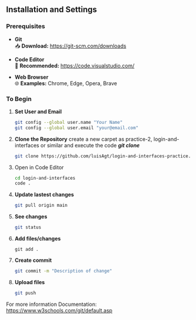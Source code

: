 ## Installation and Settings

### Prerequisites

- **Git**  
  📥 **Download:** https://git-scm.com/downloads

- **Code Editor**  
  📝 **Recommended:** https://code.visualstudio.com/

- **Web Browser**  
  🌐 **Examples:** Chrome, Edge, Opera, Brave

### To Begin

1. **Set User and Email**
   ```bash
   git config --global user.name "Your Name"
   git config --global user.email "your@email.com"
   ```
2. **Clone the Repository**
   create a new carpet as practice-2, login-and-interfaces or similar and execute the code **_git clone_**
   ```bash
   git clone https://github.com/luisAgt/login-and-interfaces-practice.git
   ```
3. Open in Code Editor
   ```bash
   cd login-and-interfaces
   code .
   ```
4. **Update lastest changes**
   ```bash
   git pull origin main
   ```
5. **See changes**

   ```bash
   git status
   ```

6. **Add files/changes**

   ```bassh
   git add .
   ```

7. **Create commit**
   ```bash
   git commit -m "Description of change"
   ```
8. **Upload files**
   ```bash
   git push
   ```

For more information
Documentation: https://www.w3schools.com/git/default.asp
